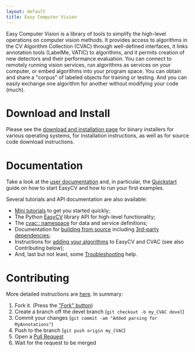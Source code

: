 ```yaml
---
layout: default
title: Easy Computer Vision
---
```


Easy Computer Vision is a library of tools to simplify the high-level
operations on computer vision methods.  It provides access to
algorithms in the CV Algorithm Collection (CVAC) through well-defined
interfaces, it links annotation tools (LabelMe, VATIC) to algorithms,
and it permits creation of new detectors and their performance
evaluation.  You can connect to remotely running vision services, run
algorithms as services on your computer, or embed algorithms into your
program space.  You can obtain and share a "corpus" of labeled objects
for training or testing.  And you can easily exchange one algorithm
for another without modifying your code (much).

# Download and Install

Please see the [download and installation page](download.html) for
binary installers for various operating systems, for installation
instructions, as well as for source code download instructions.

# Documentation

Take a look at the [user documentation](user-documentation.html) and,
in particular, the [Quickstart](user-documentation.html#quickstart)
guide on how to start EasyCV and how to run your first examples.

Several tutorials and API documentation are also available:

* [Mini tutorials](demos.html) to get you started quickly;
* The Python [EasyCV](html/namespaceeasy.html) library API for high-level functionality;
* The [cvac:: namespace](html/namespacecvac.html) for data and service definitions;
* Documentation for [building from source](building.html) including
  [3rd-party dependencies](dependencies.html);
* Instructions for [adding your algorithms](integrating.html)
  to EasyCV and CVAC (see also Contributing below);
* And, last but not least, some [Troubleshooting](troubleshooting.html) help.

# Contributing

More detailed instructions are [here](integrating.html).  In summary:

1. Fork it. (Press the ["Fork" button](https://github.com/NPSVisionLab/CVAC))
2. Create a branch off the devel branch (`git checkout -b my_CVAC devel`)
3. Commit your changes (`git commit -am "Added parsing for MyAnnotations"`)
4. Push to the branch (`git push origin my_CVAC`)
5. Open a [Pull Request](https://github.com/NPSVisionLab/CVAC/pulls)
6. Wait for the request to be merged
